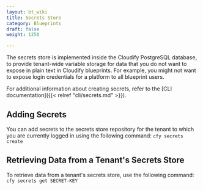 ```yaml
---
layout: bt_wiki
title: Secrets Store
category: Blueprints
draft: false
weight: 1250

---
```


The secrets store is implemented inside the Cloudify PostgreSQL database, to provide tenant-wide variable storage for data that you do not want to expose in plain text in Cloudify blueprints. For example, you might not want to expose login credentials for a platform to all blueprint users.

For additional information about creating secrets, refer to the [CLI documentation]({{< relref "cli/secrets.md" >}}).

## Adding Secrets

You can add secrets to the secrets store repository for the tenant to which you are currently logged in using the following command:
```cfy secrets create ```


## Retrieving Data from a Tenant's Secrets Store

To retrieve data from a tenant's secrets store, use the following command:
```cfy secrets get SECRET-KEY```

